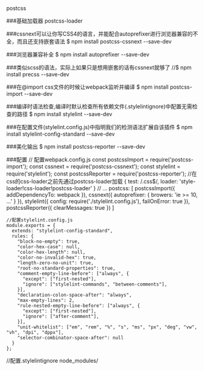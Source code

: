 postcss

###基础加载器
postcss-loader

###cssnext可以让你写CSS4的语言，并能配合autoprefixer进行浏览器兼容的不全，而且还支持嵌套语法
$ npm install postcss-cssnext --save-dev

###浏览器兼容补全
$ npm install autoprefixer --save-dev

###类似scss的语法，实际上如果只是想用嵌套的话有cssnext就够了
//$ npm install precss --save-dev

###在@import css文件的时候让webpack监听并编译
$ npm install postcss-import --save-dev

###编译时语法检查,编译时默认检查所有依赖文件(.stylelintignore)中配置无需检查的路径
$ npm install stylelint --save-dev

###在配置文件(stylelint.config.js)中指明我们的检测语法扩展自该插件
$ npm install stylelint-config-standard --save-dev

###美化输出
$ npm install postcss-reporter --save-dev

###配置
    // 配置webpack.config.js
    const postcssImport = require('postcss-import');
    const cssnext = require('postcss-cssnext');
    const stylelint = require('stylelint');
    const postcssReporter = require('postcss-reporter');
    //在css的css-loader之前先通过postcss-loader加载
    {
      test: /\.css$/,
      loader: 'style-loader!css-loader!postcss-loader'
    }
    // ...
    postcss: [
      postcssImport({
        addDependencyTo: webpack
      }),
      cssnext({
        autoprefixer: {
          browers: 'ie >= 10, ...'
        }
      }),
      stylelint({
        config: require('./stylelint.config.js'),
        failOnError: true
      }),
      postcssReporter({
        clearMessages: true
      })
    ]

    //配置stylelint.config.js
    module.exports = {
      extends: "stylelint-config-standard",
      rules: {
        "block-no-empty": true,
        "color-hex-case": null,
        "color-hex-length": null,
        "color-no-invalid-hex": true,
        "length-zero-no-unit": true,
        "root-no-standard-properties": true,
        "comment-empty-line-before": ["always", {
          "except": ["first-nested"],
          "ignore": ["stylelint-commands", "between-comments"],
        }],
        "declaration-colon-space-after": "always",
        "max-empty-lines": 2,
        "rule-nested-empty-line-before": ["always", {
          "except": ["first-nested"],
          "ignore": ["after-comment"],
        }],
        "unit-whitelist": ["em", "rem", "%", "s", "ms", "px", "deg", "vw", "vh", "dpi", "dppx"],
        "selector-combinator-space-after": null
      }
    };

//配置.stylelintignore
node_modules/
